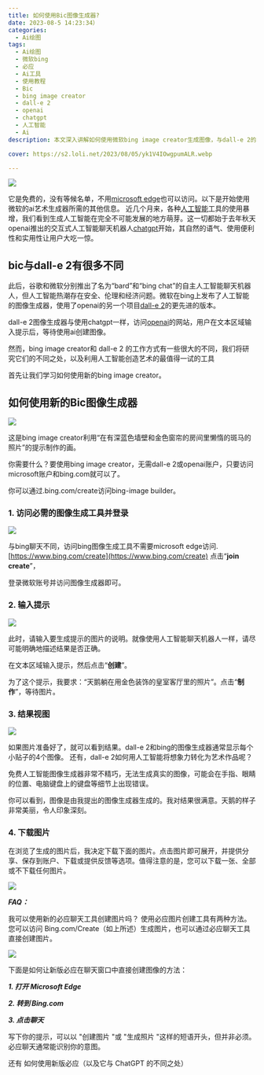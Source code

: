 ```yaml
---
title: 如何使用Bic图像生成器?
date: 2023-08-5 14:23:34）
categories:
  - Ai绘图
tags:
  - Ai绘图
  - 微软bing
  - 必应
  - Ai工具
  - 使用教程
  - Bic
  - bing image creator
  - dall-e 2
  - openai
  - chatgpt
  - 人工智能
  - Ai
description: 本文深入讲解如何使用微软bing image creator生成图像，与dall-e 2的不同使用方式，可以让大家更好的理解Ai对于图像艺术创作。

cover: https://s2.loli.net/2023/08/05/yk1V4IOwgpumALR.webp

---
```


![](https://s2.loli.net/2023/08/05/XOhmBxMK8zntuIj.webp)

它是免费的，没有等候名单，不用[microsoft edge](https://en.wikipedia.org/wiki/Microsoft_Edge)也可以访问。以下是开始使用微软的ai艺术生成器所需的其他信息。
近几个月来，各种[人工智能](https://zh.wikipedia.org/wiki/%E4%BA%BA%E5%B7%A5%E6%99%BA%E8%83%BD)工具的使用暴增，我们看到生成人工智能在完全不可能发展的地方萌芽。这一切都始于去年秋天openai推出的交互式人工智能聊天机器人[chatgpt](https://openai.com/chatgpt)开始，其自然的语气、使用便利性和实用性让用户大吃一惊。

## bic与dall-e 2有很多不同

此后，谷歌和微软分别推出了名为“bard”和“bing chat”的自主人工智能聊天机器人，但人工智能热潮存在安全、伦理和经济问题。微软在bing上发布了人工智能的图像生成器，使用了openai的另一个项目[dall-e 2](https://openai.com/dall-e-2)的更先进的版本。

dall-e 2图像生成器与使用chatgpt一样，访问[openai](https://openai.com/)的网站，用户在文本区域输入提示后，等待使用ai创建图像。

然而，bing image creator和 dall-e 2 的工作方式有一些很大的不同，我们将研究它们的不同之处，以及利用人工智能创造艺术的最值得一试的工具

首先让我们学习如何使用新的bing image creator。

## 如何使用新的Bic图像生成器

![](https://s2.loli.net/2023/08/05/yk1V4IOwgpumALR.webp)

这是bing image creator利用“在有深蓝色墙壁和金色窗帘的房间里懒惰的斑马的照片”的提示制作的画。

你需要什么？要使用bing image creator，无需dall-e 2或openai账户，只要访问microsoft账户和bing.com就可以了。

你可以通过.bing.com/create访问bing-image builder。

### 1. 访问必需的图像生成工具并登录

![](https://s2.loli.net/2023/08/05/9UnYTbqFaASKpkD.webp)

与bing聊天不同，访问bing图像生成工具不需要microsoft edge访问.[https://www.bing.com/create](https://www.bing.com/create) 点击“**join create**”，

登录微软账号并访问图像生成器即可。

### 2. 输入提示

![](https://s2.loli.net/2023/08/05/kw27HPXSV1QUizN.webp)

此时，请输入要生成提示的图片的说明。就像使用人工智能聊天机器人一样，请尽可能明确地描述结果是否正确。

在文本区域输入提示，然后点击“**创建**”。

为了这个提示，我要求：“天鹅躺在用金色装饰的皇室客厅里的照片”。点击“**制作**”，等待图片。

### 3. 结果视图

![](https://s2.loli.net/2023/08/05/4FrDc31LMguWbl7.webp)

如果图片准备好了，就可以看到结果。dall-e 2和bing的图像生成器通常显示每个小贴子的4个图像。
还有，dall-e 2如何用人工智能将想象力转化为艺术作品呢？

免费人工智能图像生成器非常不精巧，无法生成真实的图像，可能会在手指、眼睛的位置、电脑键盘上的键盘等细节上出现错误。

你可以看到，图像是由我提出的图像生成器生成的。我对结果很满意。天鹅的样子非常美丽，令人印象深刻。

### 4. 下载图片

在浏览了生成的图片后，我决定下载下面的图片。点击图片即可展开，并提供分享、保存到账户、下载或提供反馈等选项。值得注意的是，您可以下载一张、全部或不下载任何图片。

![](https://s2.loli.net/2023/08/05/1GhzJUaw6AScH9W.webp)

***FAQ：***

我可以使用新的必应聊天工具创建图片吗？
使用必应图片创建工具有两种方法。您可以访问 Bing.com/Create（如上所述）生成图片，也可以通过必应聊天工具直接创建图片。

![](https://s2.loli.net/2023/08/05/3ugsi9JHZVp4DAN.webp)

下面是如何让新版必应在聊天窗口中直接创建图像的方法：

***1. 打开 Microsoft Edge***

***2. 转到 Bing.com***

***3. 点击聊天***

写下你的提示，可以以 "创建图片 "或 "生成照片 "这样的短语开头，但并非必须。必应聊天通常能识别你的意图。

还有 如何使用新版必应（以及它与 ChatGPT 的不同之处）
